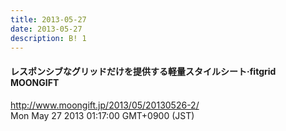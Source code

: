 ```yaml
---
title: 2013-05-27
date: 2013-05-27
description: B! 1
---
```


#### レスポンシブなグリッドだけを提供する軽量スタイルシート·fitgrid MOONGIFT
http://www.moongift.jp/2013/05/20130526-2/<br>
Mon May 27 2013 01:17:00 GMT+0900 (JST)<br>


